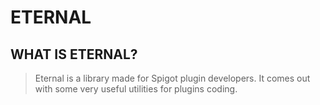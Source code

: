 # ETERNAL

## WHAT IS ETERNAL?
 > Eternal is a library made for Spigot plugin developers. It comes out with some very useful utilities for plugins coding.
